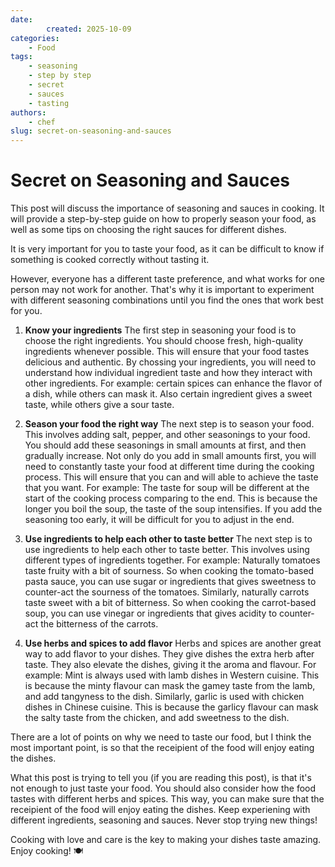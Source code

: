 ```yaml
---
date:
        created: 2025-10-09
categories:
    - Food
tags:
    - seasoning
    - step by step
    - secret
    - sauces
    - tasting
authors:
    - chef
slug: secret-on-seasoning-and-sauces
---
```


# Secret on Seasoning and Sauces

This post will discuss the importance of seasoning and sauces in cooking. It will provide a step-by-step guide on how to properly season your food, as well as some tips on choosing the right sauces for different dishes.

<!-- more -->

It is very important for you to taste your food, as it can be difficult to know if something is cooked correctly without tasting it. 

However, everyone has a different taste preference, and what works for one person may not work for another. That's why it is important to experiment with different seasoning combinations until you find the ones that work best for you.

1. <b>Know your ingredients</b>
   The first step in seasoning your food is to choose the right ingredients. You should choose fresh, high-quality ingredients whenever possible. This will ensure that your food tastes delicious and authentic.
   By chossing your ingredients, you will need to understand how individual ingredient taste and how they interact with other ingredients. For example: certain spices can enhance the flavor of a dish, while others can mask it. Also certain ingredient gives a sweet taste, while others give a sour taste. 

2. <b>Season your food the right way</b>
    The next step is to season your food. This involves adding salt, pepper, and other seasonings to your food. You should add these seasonings in small amounts at first, and then gradually increase. Not only do you add in small amounts first, you will need to constantly taste your food at different time during the cooking process. This will ensure that you can and will able to achieve the taste that you want. For example: The taste for soup will be different at the start of the cooking process comparing to the end. This is because the longer you boil the soup, the taste of the soup intensifies. If you add the seasoning too early, it will be difficult for you to adjust in the end.

3. <b>Use ingredients to help each other to taste better</b> 
   The next step is to use ingredients to help each other to taste better. This involves using different types of ingredients together. For example: Naturally tomatoes taste fruity with a bit of sourness. So when cooking the tomato-based pasta sauce, you can use sugar or ingredients that gives sweetness to counter-act the sourness of the tomatoes. Similarly, naturally carrots taste sweet with a bit of bitterness. So when cooking the carrot-based soup, you can use vinegar or ingredients that gives acidity to counter-act the bitterness of the carrots.

4. <b>Use herbs and spices to add flavor</b> 
    Herbs and spices are another great way to add flavor to your dishes. They give dishes the extra herb after taste. They also elevate the dishes, giving it the aroma and flavour. For example: Mint is always used with lamb dishes in Western cuisine. This is because the minty flavour can mask the gamey taste from the lamb, and add tangyness to the dish. Similarly, garlic is used with chicken dishes in Chinese cuisine. This is because the garlicy flavour can mask the salty taste from the chicken, and add sweetness to the dish.

There are a lot of points on why we need to taste our food, but I think the most important point, is so that the receipient of the food will enjoy eating the dishes. 

What this post is trying to tell you (if you are reading this post), is that it's not enough to just taste your food. You should also consider how the food tastes with different herbs and spices. This way, you can make sure that the receipient of the food will enjoy eating the dishes. Keep experiening with different ingredients, seasoning and sauces. Never stop trying new things! 

Cooking with love and care is the key to making your dishes taste amazing. Enjoy cooking! 🍽️


